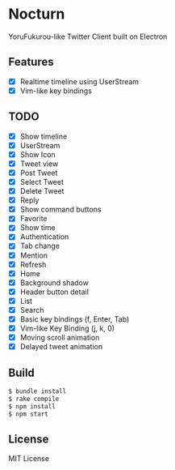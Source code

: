 # Nocturn

YoruFukurou-like Twitter Client built on Electron

## Features
- [x] Realtime timeline using UserStream
- [x] Vim-like key bindings

## TODO

- [x] Show timeline
- [x] UserStream
- [x] Show Icon
- [x] Tweet view
- [x] Post Tweet
- [x] Select Tweet
- [x] Delete Tweet
- [x] Reply
- [x] Show command buttons
- [x] Favorite
- [x] Show time
- [x] Authentication
- [x] Tab change
- [x] Mention
- [x] Refresh
- [x] Home
- [x] Background shadow
- [x] Header button detail
- [x] List
- [x] Search
- [x] Basic key bindings (f, Enter, Tab)
- [x] Vim-like Key Binding (j, k, 0)
- [x] Moving scroll animation
- [x] Delayed tweet animation

## Build

```bash
$ bundle install
$ rake compile
$ npm install
$ npm start
```

## License

MIT License
